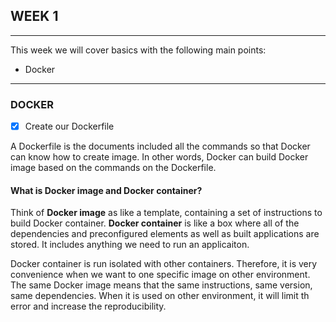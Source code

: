 ## WEEK 1
---
 This week we will cover basics with the following main points:
 - Docker
---
### DOCKER
- [x] Create our Dockerfile

A Dockerfile is the documents included all the commands so that Docker can know how to create image. In other words, Docker can build Docker image based on the commands on the Dockerfile.

#### What is Docker image and Docker container?
Think of **Docker image** as like a template, containing a set of instructions to build Docker container. **Docker container** is like a box where all of the dependencies and preconfigured elements as well as built applications are stored. It includes anything we need to run an applicaiton. 

Docker container is run isolated with other containers. Therefore, it is very convenience when we want to one specific image on other environment. The same Docker image means that the same instructions, same version, same dependencies. When it is used on other environment, it will limit th error and increase the reproducibility. 



